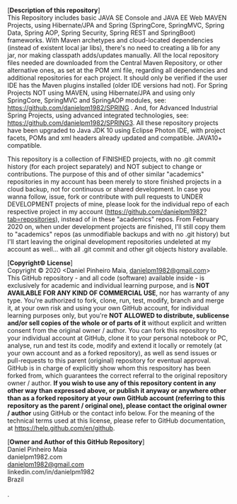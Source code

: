 [**Description of this repository**]<br>
This Repository includes basic JAVA SE Console and JAVA EE Web MAVEN Projects, using Hibernate/JPA and Spring (SpringCore, SpringMVC, Spring Data, Spring AOP, Spring Security, Spring REST and SpringBoot) frameworks. With Maven archetypes and cloud-located dependencies (instead of existent local jar libs), there's no need to creating a lib for any jar, nor making classpath adds/updates manually. All the local repository files needed are downloaded from the Central Maven Repository, or other alternative ones, as set at the POM xml file, regarding all dependencies and additional repositories for each project. It should only be verified if the user IDE has the Maven plugins installed (older IDE versions had not). For Spring Projects NOT using MAVEN, using Hibernate/JPA and using only SpringCore, SpringMVC and SpringAOP modules, see: https://github.com/danielpm1982/SPRING . And, for Advanced Industrial Spring Projects, using advanced integrated technologies, see: https://github.com/danielpm1982/SPRING3. All these repository projects have been upgraded to Java JDK 10 using Eclipse Photon IDE, with project facets, POMs and xml headers already updated and compatible. JAVA10+ compatible.

This repository is a collection of FINISHED projects, with no .git commit history (for each project separately) and NOT subject to change or contributions. The purpose of this and of other similar "academics" repositories in my account has been merely to store finished projects in a cloud backup, not for continuous or shared development. In case you wanna follow, issue, fork or contribute with pull requests to UNDER DEVELOPMENT projects of mine, please look for the individual repo of each respective project in my account (https://github.com/danielpm1982?tab=repositories), instead of in these "academics" repos. From February 2020 on, when under development projects are finished, I'll still copy them to "academics" repos (as unmodifiable backups and with no .git history) but I'll start leaving the original development repositories undeleted at my account as well... with all .git commit and other git objects history available.

[**Copyright© License**]<br>
Copyright © 2020 <Daniel Pinheiro Maia, danielpm1982@gmail.com><br>
This GitHub repository - and all code (software) available inside - is exclusively for academic and individual learning purpose, and is **NOT AVAILABLE FOR ANY KIND OF COMMERCIAL USE**, nor has warranty of any type. You're authorized to fork, clone, run, test, modify, branch and merge it, at your own risk and using your own GitHub account, for individual learning purposes only, but you're **NOT ALLOWED to distribute, sublicense and/or sell copies of the whole or of parts of it** without explicit and written consent from the original owner / author. You can fork this repository to your individual account at GitHub, clone it to your personal notebook or PC, analyse, run and test its code, modify and extend it locally or remotely (at your own account and as a forked repository), as well as send issues or pull-requests to this parent (original) repository for eventual approval. GitHub is in charge of explicitly show whom this respository has been forked from, which guarantees the correct referral to the original repository owner / author. **If you wish to use any of this repository content in any other way than expressed above, or publish it anyway or anywhere other than as a forked repository at your own GitHub account (referring to this repository as the parent / original one), please contact the original owner / author** using GitHub or the contact info below. For the meaning of the technical terms used at this license, please refer to GitHub documentation, at https://help.github.com/en/github.


[**Owner and Author of this GitHub Repository**]<br>
Daniel Pinheiro Maia<br>
danielpm1982.com<br>
danielpm1982@gmail.com<br>
linkedin.com/in/danielpm1982<br>
Brazil<br>
<br>
.
